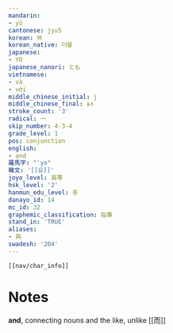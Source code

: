 ```yaml
---
mandarin:
- yǔ
cantonese: jyu5
korean: 여
korean_native: 더불
japanese:
- YO
japanese_nanori: とも
vietnamese:
- và
- với
middle_chinese_initial: j
middle_chinese_final: ɨʌ
stroke_count: '3'
radical: 一
skip_number: 4-3-4
grade_level: 1
pos: conjunction
english:
- and
羅馬字: "'yo"
韓文: '[[요]]'
joyo_level: 高等
hsk_level: '2'
hanmun_edu_level: 중
danayo_id: 14
mc_id: 32
graphemic_classification: 指事
stand_in: 'TRUE'
aliases:
- 與
swadesh: '204'
---
```

```meta-bind-embed
[[nav/char_info]]
```

# Notes
**and**, connecting nouns and the like, unlike [[而]]
